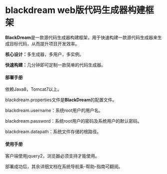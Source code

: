 # blackdream web版代码生成器构建框架
<div>
    <div>
        <p><b>BlackDream</b>是一款源代码生成器构建框架，用于快速构建一款源代码生成器来生成目标代码，从而提升项目开发效率。</p>
        <p><b>核心设计：</b>多生成器，多用户，多实例。</p>
        <p><b>快速构建：</b>几分钟即可定制一款简单的代码生成器。</p>
    </div>
    <div>
        <h4><b>部署手册</b></h4>
        <p>依赖Java8，Tomcat7以上。</p>
        <p>blackdream.properties文件是<b>BlackDream</b>的配置文件。</p>
        <p>blackdream.username：系统root用户的用户名。</p>
        <p>blackdream.password：系统root用户的密码及系统用户的默认密码。</p>
        <p>blackdream.datapath：系统文件存储的根路径。</p>
        <h4><b>使用手册</b></h4>
        <p>客户端使用jquery2，浏览器必须支持才能使用。</p>
        <p>部署成功后，其余详细文档在系统导航条-帮助-指南可翻阅。</p>
    </div>
</div>
